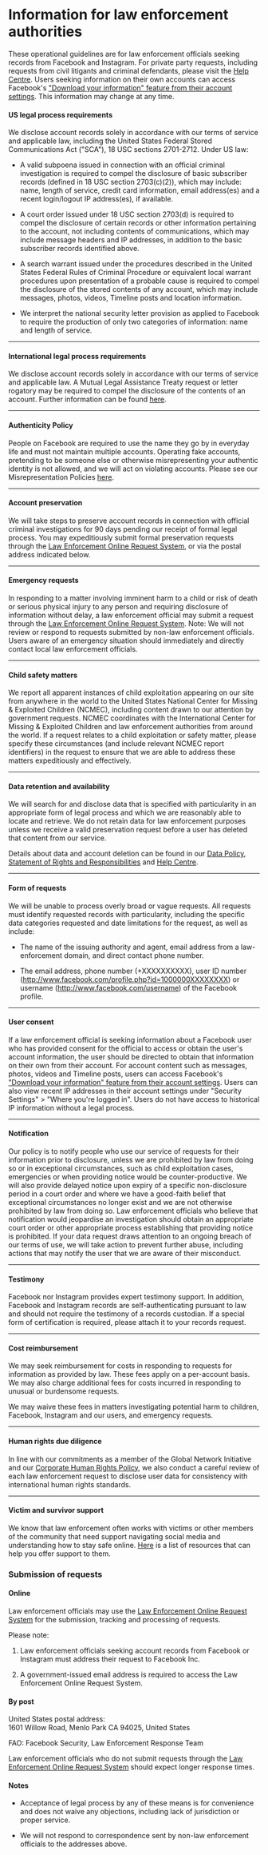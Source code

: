 Information for law enforcement authorities
===========================================

These operational guidelines are for law enforcement officials seeking records from Facebook and Instagram. For private party requests, including requests from civil litigants and criminal defendants, please visit the [Help Centre](https://www.facebook.com/help/131535283590645). Users seeking information on their own accounts can access Facebook's ["Download your information" feature from their account settings](https://www.facebook.com/help/1701730696756992). This information may change at any time.

#### US legal process requirements

We disclose account records solely in accordance with our terms of service and applicable law, including the United States Federal Stored Communications Act ("SCA"), 18 USC sections 2701-2712. Under US law:

*   A valid subpoena issued in connection with an official criminal investigation is required to compel the disclosure of basic subscriber records (defined in 18 USC section 2703(c)(2)), which may include: name, length of service, credit card information, email address(es) and a recent login/logout IP address(es), if available.
    
*   A court order issued under 18 USC section 2703(d) is required to compel the disclosure of certain records or other information pertaining to the account, not including contents of communications, which may include message headers and IP addresses, in addition to the basic subscriber records identified above.
    
*   A search warrant issued under the procedures described in the United States Federal Rules of Criminal Procedure or equivalent local warrant procedures upon presentation of a probable cause is required to compel the disclosure of the stored contents of any account, which may include messages, photos, videos, Timeline posts and location information.
    
*   We interpret the national security letter provision as applied to Facebook to require the production of only two categories of information: name and length of service.
    

* * *

#### International legal process requirements

We disclose account records solely in accordance with our terms of service and applicable law. A Mutual Legal Assistance Treaty request or letter rogatory may be required to compel the disclosure of the contents of an account. Further information can be found [here](https://www.facebook.com/about/privacy).

* * *

#### Authenticity Policy

People on Facebook are required to use the name they go by in everyday life and must not maintain multiple accounts. Operating fake accounts, pretending to be someone else or otherwise misrepresenting your authentic identity is not allowed, and we will act on violating accounts. Please see our Misrepresentation Policies [here](https://www.facebook.com/communitystandards/misrepresentation/).

* * *

#### Account preservation

We will take steps to preserve account records in connection with official criminal investigations for 90 days pending our receipt of formal legal process. You may expeditiously submit formal preservation requests through the [Law Enforcement Online Request System](https://www.facebook.com/records), or via the postal address indicated below.

* * *

#### Emergency requests

In responding to a matter involving imminent harm to a child or risk of death or serious physical injury to any person and requiring disclosure of information without delay, a law enforcement official may submit a request through the [Law Enforcement Online Request System](https://www.facebook.com/records). Note: We will not review or respond to requests submitted by non-law enforcement officials. Users aware of an emergency situation should immediately and directly contact local law enforcement officials.

* * *

#### Child safety matters

We report all apparent instances of child exploitation appearing on our site from anywhere in the world to the United States National Center for Missing & Exploited Children (NCMEC), including content drawn to our attention by government requests. NCMEC coordinates with the International Center for Missing & Exploited Children and law enforcement authorities from around the world. If a request relates to a child exploitation or safety matter, please specify these circumstances (and include relevant NCMEC report identifiers) in the request to ensure that we are able to address these matters expeditiously and effectively.

* * *

#### Data retention and availability

We will search for and disclose data that is specified with particularity in an appropriate form of legal process and which we are reasonably able to locate and retrieve. We do not retain data for law enforcement purposes unless we receive a valid preservation request before a user has deleted that content from our service.

Details about data and account deletion can be found in our [Data Policy](https://www.facebook.com/policy.php), [Statement of Rights and Responsibilities](https://www.facebook.com/terms.php) and [Help Centre](https://www.facebook.com/help/1701730696756992).

* * *

#### Form of requests

We will be unable to process overly broad or vague requests. All requests must identify requested records with particularity, including the specific data categories requested and date limitations for the request, as well as include:

*   The name of the issuing authority and agent, email address from a law-enforcement domain, and direct contact phone number.
    
*   The email address, phone number (+XXXXXXXXXX), user ID number (http://www.facebook.com/profile.php?id=1000000XXXXXXXX) or username (http://www.facebook.com/username) of the Facebook profile.
    

* * *

#### User consent

If a law enforcement official is seeking information about a Facebook user who has provided consent for the official to access or obtain the user's account information, the user should be directed to obtain that information on their own from their account. For account content such as messages, photos, videos and Timeline posts, users can access Facebook's ["Download your information" feature from their account settings](https://www.facebook.com/help/1701730696756992). Users can also view recent IP addresses in their account settings under "Security Settings" > "Where you're logged in". Users do not have access to historical IP information without a legal process.

* * *

#### Notification

Our policy is to notify people who use our service of requests for their information prior to disclosure, unless we are prohibited by law from doing so or in exceptional circumstances, such as child exploitation cases, emergencies or when providing notice would be counter-productive. We will also provide delayed notice upon expiry of a specific non-disclosure period in a court order and where we have a good-faith belief that exceptional circumstances no longer exist and we are not otherwise prohibited by law from doing so. Law enforcement officials who believe that notification would jeopardise an investigation should obtain an appropriate court order or other appropriate process establishing that providing notice is prohibited. If your data request draws attention to an ongoing breach of our terms of use, we will take action to prevent further abuse, including actions that may notify the user that we are aware of their misconduct.

* * *

#### Testimony

Facebook nor Instagram provides expert testimony support. In addition, Facebook and Instagram records are self-authenticating pursuant to law and should not require the testimony of a records custodian. If a special form of certification is required, please attach it to your records request.

* * *

#### Cost reimbursement

We may seek reimbursement for costs in responding to requests for information as provided by law. These fees apply on a per-account basis. We may also charge additional fees for costs incurred in responding to unusual or burdensome requests.

We may waive these fees in matters investigating potential harm to children, Facebook, Instagram and our users, and emergency requests.

* * *

#### Human rights due diligence

In line with our commitments as a member of the Global Network Initiative and our [Corporate Human Rights Policy](https://l.facebook.com/l.php?u=https%3A%2F%2Fabout.fb.com%2Fwp-content%2Fuploads%2F2021%2F03%2FFacebooks-Corporate-Human-Rights-Policy.pdf&h=AT16JkVEcfVujZNjRNtu8FTsXZ-JTJx2UpCzOnJMK6rJT9qLo_-Suu1Dt6qeglgEg0rcK6hJ4ePSa9u4KLi6374GVsQh3LRCk2tXm0vnGPCSWHR7QFKQsf_mtraSBFpwdfgou2r1o12fokaM), we also conduct a careful review of each law enforcement request to disclose user data for consistency with international human rights standards.

* * *

#### Victim and survivor support

We know that law enforcement often works with victims or other members of the community that need support navigating social media and understanding how to stay safe online. [Here](https://www.facebook.com/safety/groups/law/resources) is a list of resources that can help you offer support to them.

### Submission of requests

#### Online

Law enforcement officials may use the [Law Enforcement Online Request System](https://www.facebook.com/records) for the submission, tracking and processing of requests.

Please note:

1.  Law enforcement officials seeking account records from Facebook or Instagram must address their request to Facebook Inc.
    
2.  A government-issued email address is required to access the Law Enforcement Online Request System.
    

#### By post

United States postal address:  
1601 Willow Road, Menlo Park CA 94025, United States

FAO: Facebook Security, Law Enforcement Response Team

Law enforcement officials who do not submit requests through the [Law Enforcement Online Request System](https://www.facebook.com/records) should expect longer response times.

#### Notes

*   Acceptance of legal process by any of these means is for convenience and does not waive any objections, including lack of jurisdiction or proper service.
    
*   We will not respond to correspondence sent by non-law enforcement officials to the addresses above.